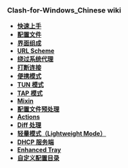 ### Clash-for-Windows_Chinese wiki

* **[快速上手](https://github.com/Z-Siqi/Clash-for-Windows_Chinese/wiki/%E5%BF%AB%E9%80%9F%E4%B8%8A%E6%89%8B)**
* **[配置文件](https://github.com/Z-Siqi/Clash-for-Windows_Chinese/wiki/%E9%85%8D%E7%BD%AE%E6%96%87%E4%BB%B6)**
* **[界面组成](https://github.com/Z-Siqi/Clash-for-Windows_Chinese/wiki/%E7%95%8C%E9%9D%A2%E7%BB%84%E6%88%90)**
* **[URL Scheme](https://github.com/Z-Siqi/Clash-for-Windows_Chinese/wiki/URL-Scheme)**
* **[绕过系统代理](https://github.com/Z-Siqi/Clash-for-Windows_Chinese/wiki/%E7%BB%95%E8%BF%87%E7%B3%BB%E7%BB%9F%E4%BB%A3%E7%90%86)**
* **[打断连接](https://github.com/Z-Siqi/Clash-for-Windows_Chinese/wiki/%E6%89%93%E6%96%AD%E8%BF%9E%E6%8E%A5)**
* **[便携模式](https://github.com/Z-Siqi/Clash-for-Windows_Chinese/wiki/%E4%BE%BF%E6%90%BA%E6%A8%A1%E5%BC%8F)**
* **[TUN 模式](https://github.com/Z-Siqi/Clash-for-Windows_Chinese/wiki/TUN-%E6%A8%A1%E5%BC%8F)**
* **[TAP 模式](https://github.com/Z-Siqi/Clash-for-Windows_Chinese/wiki/TAP-%E6%A8%A1%E5%BC%8F)**
* **[Mixin](https://github.com/Z-Siqi/Clash-for-Windows_Chinese/wiki/Mixin)**
* **[配置文件预处理](https://github.com/Z-Siqi/Clash-for-Windows_Chinese/wiki/%E9%85%8D%E7%BD%AE%E6%96%87%E4%BB%B6%E9%A2%84%E5%A4%84%E7%90%86)**
* **[Actions](https://github.com/Z-Siqi/Clash-for-Windows_Chinese/wiki/Actions)**
* **[Diff 处理](https://github.com/Z-Siqi/Clash-for-Windows_Chinese/wiki/Diff-%E5%A4%84%E7%90%86)**
* **[轻量模式（Lightweight Mode）](https://github.com/Z-Siqi/Clash-for-Windows_Chinese/wiki/%E8%BD%BB%E9%87%8F%E6%A8%A1%E5%BC%8F)**
* **[DHCP 服务端](https://github.com/Z-Siqi/Clash-for-Windows_Chinese/wiki/DHCP-%E6%9C%8D%E5%8A%A1%E7%AB%AF)**
* **[Enhanced Tray](https://github.com/Z-Siqi/Clash-for-Windows_Chinese/wiki/Enhanced-Tray)**
* **[自定义配置目录](https://github.com/Z-Siqi/Clash-for-Windows_Chinese/wiki/%E8%87%AA%E5%AE%9A%E4%B9%89%E9%85%8D%E7%BD%AE%E7%9B%AE%E5%BD%95)**